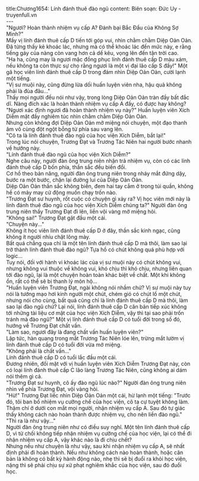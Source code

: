 title:Chương1654: Lính đánh thuê đào ngũ
content:
Biên soạn: Đức Uy - truyenfull.vn<br>---<br>"Ngươi? Hoàn thành nhiệm vụ cấp A? Đánh bại Bắc Đẩu của Không Sợ Minh?"<br>Mấy vị lính đánh thuê cấp D tiến tới góp vui, nhìn chằm chằm Diệp Oản Oản.<br>Đã từng thấy kẻ khoác lác, nhưng mà có thể khoác lác đến mức này, e rằng tiếng gáy của nàng còn vang hơn cả dế kêu, vọng lên đến tận trời cao.<br>"Ha ha, cũng may là ngươi mặc đồng phục lính đánh thuê cấp D màu xám, nếu không ta còn thực sự cho rằng ngươi là một vị đại lão cấp S đấy!" Một gã học viên lính đánh thuê cấp D trong đám nhìn Diệp Oản Oản, cười lạnh một tiếng.<br>"Vị sư muội này, cũng đừng lừa dối huấn luyện viên nha, hậu quả không phải là đùa đâu..."<br>Thấy mọi người đều nói như vậy, trong lòng Diệp Oản Oản tràn đầy bất đắc dĩ. Nàng đích xác là hoàn thành nhiệm vụ cấp A đấy, có được hay không?<br>"Ngươi xác định ngươi đã hoàn thành nhiệm vụ này?" Huấn luyện viên Xích Diễm mặt đầy nghiêm túc nhìn chằm chằm Diệp Oản Oản.<br>Nhưng còn không đợi Diệp Oản Oản mở miệng nói chuyện, một đạo thanh âm vô cùng đột ngột bỗng từ phía sau vang lên.<br>"Cô ta là lính đánh thuê đào ngũ của học viện Xích Diễm, bắt lại!"<br>Trong lúc nói chuyện, Trương Đạt và Trương Tác Niên hai người bước nhanh về hướng này.<br>"Lính đánh thuê đào ngũ của học viện Xích Diễm?"<br>Nghe câu này, người đàn ông trung niên nhận trả nhiệm vụ, còn có các lính đánh thuê cấp D bốn phía, thần sắc đều biến đổi.<br>Cơ hồ theo bản năng, người đàn ông trung niên trong nháy mắt đứng dậy, bước ra một bước, chặn lại đường lui của Diệp Oản Oản.<br>Diệp Oản Oản thần sắc không biến, đem hai tay cắm ở trong túi quần, không hề có mảy may cử động muốn chạy trốn nào.<br>"Trương Đạt sư huynh, rốt cuộc có chuyện gì xảy ra? Vị học viên mới này là lính đánh thuê đào ngũ của học viện Xích Diễm chúng ta?" Người đàn ông trung niên thấy Trương Đạt đi lên, liền vội vàng mở miệng hỏi.<br>"Không sai!" Trương Đạt gật đầu một cái.<br>"Chuyện này..."<br>Không ít học viên lính đánh thuê cấp D ở đây, thần sắc kinh ngạc, cũng không ít người nhíu chặt lông mày.<br>Bất quá chẳng qua chỉ là một tên lính đánh thuê cấp D mà thôi, làm sao lại trở thành lính đánh thuê đào ngũ? Tựa hồ có chút không quá phù hợp với logic...<br>Tuy nói, đối với hành vi khoác lác của vị sư muội này có chút không vui, nhưng không vui thuộc về không vui, khó chịu thì khó chịu, nhưng liên quan tới đào ngũ, lại là một chuyện hoàn toàn khác biệt về chất. Một khi không ổn, rất có thể sẽ bị thanh lý môn hộ…<br>"Huấn luyện viên Trương Đạt, ngài không nói nhầm chứ? Vị sư muội này tuy nói là tướng mạo hơi kinh người một chút, chém gió có chút lố một chút, nhưng nói cho cùng, bất quá cũng chỉ là lính đánh thuê cấp D mà thôi, làm sao lại đào ngũ chứ? Lại nói, lính đánh thuê cấp D căn bản tiếp xúc không tới những tài liệu cơ mật của học viện Xích Diễm, vậy thì tại sao phải trốn tránh mà đào ngũ?" Một vị lính đánh thuê cấp D có tuổi đời trong số đó, hướng về Trương Đạt chất vấn.<br>"Làm sao, ngươi đây là đang chất vấn huấn luyện viên?"<br>Lập tức, hàn quang trong mắt Trương Tác Niên lóe lên, trừng mắt lườm vị lính đánh thuê cấp D có tuổi đời vừa mở miệng.<br>"Không phải là chất vấn..."<br>Lính đánh thuê cấp D có tuổi lắc đầu một cái.<br>Đương nhiên, đối mặt với vị huấn luyện viên Xích Diễm Trương Đạt này, còn có loại lính đánh thuê cấp C lão làng Trương Tác Niên, cũng không ai dám nói thêm gì cả.<br>"Trương Đạt sư huynh, cô ấy đào ngũ lúc nào?" Người đàn ông trung niên nhìn về phía Trương Đạt, vội vàng hỏi.<br>"Hừ!" Trương Đạt liếc nhìn Diệp Oản Oản một cái, hừ lạnh một tiếng: "Trước đó, tôi ban bố nhiệm vụ cưỡng chế của học viện, cô ta cự tuyệt không làm. Thậm chí ở dưới con mắt mọi người, nhận nhiệm vụ cấp A. Sau đó tự giác thấy không cách nào hoàn thành được nhiệm vụ, cho nên liền đào ngũ."<br>"Thì ra là như vậy..."<br>Người đàn ông trung niên như có điều suy nghĩ. Một tên lính đánh thuê cấp D, vì từ chối không tiếp nhận nhiệm vụ cưỡng chế của học viện, lại có thể đi nhận nhiệm vụ cấp A, vậy khác nào là đi chịu chết?<br>Nhưng nếu như chuyện là như vậy, sau khi nhận nhiệm vụ cấp A, sẽ nhất định phải đi hoàn thành. Nếu như không cách nào hoàn thành, hoặc căn bản là không có bất kỳ hành động nào, nhẹ thì sẽ bị đuổi ra khỏi học viện, nặng thì sẽ phải chịu sự xử phạt nghiêm khắc của học viện, sau đó đuổi học.